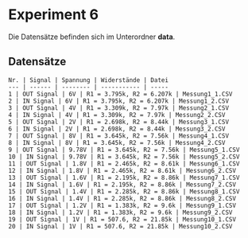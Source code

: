 # Experiment 6

Die Datensätze befinden sich im Unterordner **data**.

## Datensätze

	Nr. | Signal | Spannung | Widerstände | Datei 
	--- | ------ | -------- | ----------- | -----
	1 | OUT Signal | 6V | R1 = 3.795k, R2 = 6.207k | Messung1_1.CSV
	2 | IN Signal | 6V | R1 = 3.795k, R2 = 6.207k | Messung1_2.CSV
	3 | OUT Signal | 4V | R1 = 3.309k, R2 = 7.97k | Messung2_1.CSV
	4 | IN Signal | 4V | R1 = 3.309k, R2 = 7.97k | Messung2_2.CSV
	5 | OUT Signal | 2V | R1 = 2.698k, R2 = 8.44k | Messung3_1.CSV
	6 | IN Signal | 2V | R1 = 2.698k, R2 = 8.44k | Messung3_2.CSV
	7 | OUT Signal | 8V | R1 = 3.645k, R2 = 7.56k | Messung4_1.CSV
	8 | IN Signal | 8V | R1 = 3.645k, R2 = 7.56k | Messung4_2.CSV
	9 | OUT Signal | 9.78V | R1 = 3.645k, R2 = 7.56k | Messung5_1.CSV
	10 | IN Signal | 9.78V | R1 = 3.645k, R2 = 7.56k | Messung5_2.CSV
	11 | OUT Signal | 1.8V | R1 = 2.465k, R2 = 8.61k | Messung6_1.CSV
	12 | IN Signal | 1.8V | R1 = 2.465k, R2 = 8.61k | Messung6_2.CSV
	13 | OUT Signal | 1.6V | R1 = 2.195k, R2 = 8.86k | Messung7_1.CSV
	14 | IN Signal | 1.6V | R1 = 2.195k, R2 = 8.86k | Messung7_2.CSV
	15 | OUT Signal | 1.4V | R1 = 2.285k, R2 = 8.86k | Messung8_1.CSV
	16 | IN Signal | 1.4V | R1 = 2.285k, R2 = 8.86k | Messung8_2.CSV
	17 | OUT Signal | 1.2V | R1 = 1.383k, R2 = 9.6k | Messung9_1.CSV
	18 | IN Signal | 1.2V | R1 = 1.383k, R2 = 9.6k | Messung9_2.CSV
	19 | OUT Signal | 1V | R1 = 507.6, R2 = 21.85k | Messung10_1.CSV
	20 | IN Signal | 1V | R1 = 507.6, R2 = 21.85k | Messung10_2.CSV
